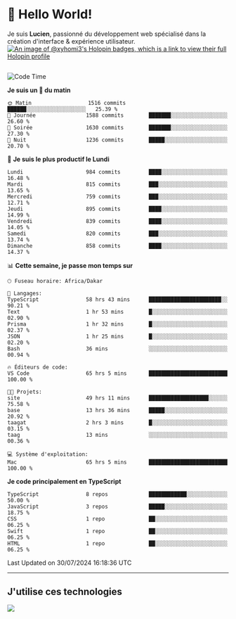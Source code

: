 # 👋 Hello World!

Je suis **Lucien**, passionné du développement web spécialisé dans la création d'interface & expérience utilisateur.
[![An image of @xyhomi3's Holopin badges, which is a link to view their full Holopin profile](https://holopin.me/xyhomi3)](https://holopin.io/@xyhomi3)

##

<!--START_SECTION:waka-->
![Code Time](http://img.shields.io/badge/Code%20Time-1%2C643%20hrs%2055%20mins-blue)

**Je suis un 🐤 du matin** 

```text
🌞 Matin                  1516 commits        ██████░░░░░░░░░░░░░░░░░░░   25.39 % 
🌆 Journée                1588 commits        ███████░░░░░░░░░░░░░░░░░░   26.60 % 
🌃 Soirée                 1630 commits        ███████░░░░░░░░░░░░░░░░░░   27.30 % 
🌙 Nuit                   1236 commits        █████░░░░░░░░░░░░░░░░░░░░   20.70 % 
```
📅 **Je suis le plus productif le Lundi** 

```text
Lundi                    984 commits         ████░░░░░░░░░░░░░░░░░░░░░   16.48 % 
Mardi                    815 commits         ███░░░░░░░░░░░░░░░░░░░░░░   13.65 % 
Mercredi                 759 commits         ███░░░░░░░░░░░░░░░░░░░░░░   12.71 % 
Jeudi                    895 commits         ████░░░░░░░░░░░░░░░░░░░░░   14.99 % 
Vendredi                 839 commits         ████░░░░░░░░░░░░░░░░░░░░░   14.05 % 
Samedi                   820 commits         ███░░░░░░░░░░░░░░░░░░░░░░   13.74 % 
Dimanche                 858 commits         ████░░░░░░░░░░░░░░░░░░░░░   14.37 % 
```


📊 **Cette semaine, je passe mon temps sur** 

```text
🕑︎ Fuseau horaire: Africa/Dakar

💬 Langages: 
TypeScript               58 hrs 43 mins      ███████████████████████░░   90.21 % 
Text                     1 hr 53 mins        █░░░░░░░░░░░░░░░░░░░░░░░░   02.90 % 
Prisma                   1 hr 32 mins        █░░░░░░░░░░░░░░░░░░░░░░░░   02.37 % 
JSON                     1 hr 25 mins        █░░░░░░░░░░░░░░░░░░░░░░░░   02.20 % 
Bash                     36 mins             ░░░░░░░░░░░░░░░░░░░░░░░░░   00.94 % 

🔥 Éditeurs de code: 
VS Code                  65 hrs 5 mins       █████████████████████████   100.00 % 

🐱‍💻 Projets: 
site                     49 hrs 11 mins      ███████████████████░░░░░░   75.58 % 
base                     13 hrs 36 mins      █████░░░░░░░░░░░░░░░░░░░░   20.92 % 
taagat                   2 hrs 3 mins        █░░░░░░░░░░░░░░░░░░░░░░░░   03.15 % 
taag                     13 mins             ░░░░░░░░░░░░░░░░░░░░░░░░░   00.36 % 

💻 Système d'exploitation: 
Mac                      65 hrs 5 mins       █████████████████████████   100.00 % 
```

**Je code principalement en TypeScript** 

```text
TypeScript               8 repos             ████████████░░░░░░░░░░░░░   50.00 % 
JavaScript               3 repos             █████░░░░░░░░░░░░░░░░░░░░   18.75 % 
CSS                      1 repo              ██░░░░░░░░░░░░░░░░░░░░░░░   06.25 % 
Swift                    1 repo              ██░░░░░░░░░░░░░░░░░░░░░░░   06.25 % 
HTML                     1 repo              ██░░░░░░░░░░░░░░░░░░░░░░░   06.25 % 
```




 Last Updated on 30/07/2024 16:18:36 UTC
<!--END_SECTION:waka-->
---

## J'utilise ces technologies

<p align="left">
  <a href="https://skillicons.dev">
    <img src="https://skillicons.dev/icons?i=ts,js,md,scss,tailwind,react,docker,express,astro,vite,nextjs,vercel,figma,ableton" />
  </a>
</p>

